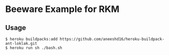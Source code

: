 # Beeware Example for RKM


## Usage

    $ heroku buildpacks:add https://github.com/aneeshd16/heroku-buildpack-ant-loklak.git
    $ heroku run sh ./bash.sh